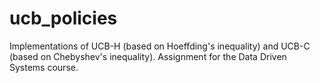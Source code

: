 # ucb_policies
Implementations of UCB-H (based on Hoeffding's inequality) and UCB-C (based on Chebyshev's inequality).
Assignment for the Data Driven Systems course.
